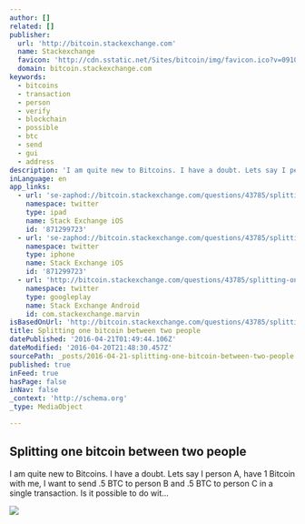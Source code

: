 ```yaml
---
author: []
related: []
publisher:
  url: 'http://bitcoin.stackexchange.com'
  name: Stackexchange
  favicon: 'http://cdn.sstatic.net/Sites/bitcoin/img/favicon.ico?v=0910168c5c65'
  domain: bitcoin.stackexchange.com
keywords:
  - bitcoins
  - transaction
  - person
  - verify
  - blockchain
  - possible
  - btc
  - send
  - gui
  - address
description: 'I am quite new to Bitcoins. I have a doubt. Lets say I person A, have 1 Bitcoin with me, I want to send .5 BTC to person B and .5 BTC to person C in a single transaction. Is it possible to do wit...'
inLanguage: en
app_links:
  - url: 'se-zaphod://bitcoin.stackexchange.com/questions/43785/splitting-one-bitcoin-between-two-people'
    namespace: twitter
    type: ipad
    name: Stack Exchange iOS
    id: '871299723'
  - url: 'se-zaphod://bitcoin.stackexchange.com/questions/43785/splitting-one-bitcoin-between-two-people'
    namespace: twitter
    type: iphone
    name: Stack Exchange iOS
    id: '871299723'
  - url: 'http://bitcoin.stackexchange.com/questions/43785/splitting-one-bitcoin-between-two-people'
    namespace: twitter
    type: googleplay
    name: Stack Exchange Android
    id: com.stackexchange.marvin
isBasedOnUrl: 'http://bitcoin.stackexchange.com/questions/43785/splitting-one-bitcoin-between-two-people'
title: Splitting one bitcoin between two people
datePublished: '2016-04-21T01:49:44.106Z'
dateModified: '2016-04-20T21:48:30.457Z'
sourcePath: _posts/2016-04-21-splitting-one-bitcoin-between-two-people.md
published: true
inFeed: true
hasPage: false
inNav: false
_context: 'http://schema.org'
_type: MediaObject

---
```

<article style=""><h1>Splitting one bitcoin between two people</h1><p>I am quite new to Bitcoins. I have a doubt. Lets say I person A, have 1 Bitcoin with me, I want to send .5 BTC to person B and .5 BTC to person C in a single transaction. Is it possible to do wit...</p><img src="http://cdn.sstatic.net/Sites/bitcoin/img/apple-touch-icon.png?v=a43e5a337e6b&amp;a" /></article>